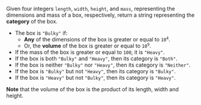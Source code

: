 Given four integers `length`, `width`, `height`, and `mass`, representing the dimensions and mass of a box, respectively, return a string representing the **category** of the box.

- The box is `"Bulky"` if:
  + **Any** of the dimensions of the box is greater or equal to <code>10<sup>4</sup></code>.
  + Or, the **volume** of the box is greater or equal to <code>10<sup>9</sup></code>.
- If the mass of the box is greater or equal to `100`, it is `"Heavy"`.
- If the box is both `"Bulky"` and `"Heavy"`, then its category is `"Both"`.
- If the box is neither `"Bulky"` nor `"Heavy"`, then its category is `"Neither"`.
- If the box is `"Bulky"` but not `"Heavy"`, then its category is `"Bulky"`.
- If the box is `"Heavy"` but not `"Bulky"`, then its category is `"Heavy"`.

**Note** that the volume of the box is the product of its length, width and height.